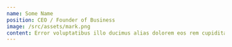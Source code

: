 ```yaml
---
name: Some Name
position: CEO / Founder of Business
image: /src/assets/mark.png
content: Error voluptatibus illo ducimus alias dolorem eos rem cupiditate iusto, soluta quia similique possimus vitae, fugit facere doloremque sed ea amet? Quas quibusdam ex eum rerum laborum non ducimus neque.
---
```

